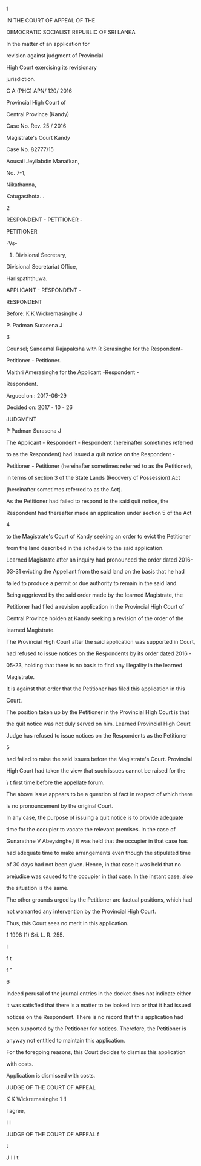 1

IN THE COURT OF APPEAL OF THE

DEMOCRATIC SOCIALIST REPUBLIC OF SRI LANKA

In the matter of an application for

revision against judgment of Provincial

High Court exercising its revisionary

jurisdiction.

C A (PHC) APN/ 120/ 2016

Provincial High Court of

Central Province (Kandy)

Case No. Rev. 25 / 2016

Magistrate's Court Kandy

Case No. 82777/15

Aousaii Jeyilabdin Manafkan,

No. 7-1,

Nikathanna,

Katugasthota. .

2

RESPONDENT - PETITIONER -

PETITIONER

-Vs-

1. Divisional Secretary,

Divisional Secretariat Office,

Harispaththuwa.

APPLICANT - RESPONDENT -

RESPONDENT

Before: K K Wickremasinghe J

P. Padman Surasena J

3

Counsel; Sandamal Rajapaksha with R Serasinghe for the Respondent-

Petitioner - Petitioner.

Maithri Amerasinghe for the Applicant -Respondent -

Respondent.

Argued on : 2017-06-29

Decided on: 2017 - 10 - 26

JUDGMENT

P Padman Surasena J

The Applicant - Respondent - Respondent (hereinafter sometimes referred

to as the Respondent) had issued a quit notice on the Respondent -

Petitioner - Petitioner (hereinafter sometimes referred to as the Petitioner),

in terms of section 3 of the State Lands (Recovery of Possession) Act

(hereinafter sometimes referred to as the Act).

As the Petitioner had failed to respond to the said quit notice, the

Respondent had thereafter made an application under section 5 of the Act

4

to the Magistrate's Court of Kandy seeking an order to evict the Petitioner

from the land described in the schedule to the said application.

Learned Magistrate after an inquiry had pronounced the order dated 2016-

03-31 evicting the Appellant from the said land on the basis that he had

failed to produce a permit or due authority to remain in the said land.

Being aggrieved by the said order made by the learned Magistrate, the

Petitioner had filed a revision application in the Provincial High Court of

Central Province holden at Kandy seeking a revision of the order of the

learned Magistrate.

The Provincial High Court after the said application was supported in Court,

had refused to issue notices on the Respondents by its order dated 2016 -

05-23, holding that there is no basis to find any illegality in the learned

Magistrate.

It is against that order that the Petitioner has filed this application in this

Court.

The position taken up by the Petitioner in the Provincial High Court is that

the quit notice was not duly served on him. Learned Provincial High Court

Judge has refused to issue notices on the Respondents as the Petitioner

5

had failed to raise the said issues before the Magistrate's Court. Provincial

High Court had taken the view that such issues cannot be raised for the

\ t first time before the appellate forum.

The above issue appears to be a question of fact in respect of which there

is no pronouncement by the original Court.

In any case, the purpose of issuing a quit notice is to provide adequate

time for the occupier to vacate the relevant premises. In the case of

Gunarathne V Abeysinghe,l it was held that the occupier in that case has

had adequate time to make arrangements even though the stipulated time

of 30 days had not been given. Hence, in that case it was held that no

prejudice was caused to the occupier in that case. In the instant case, also

the situation is the same.

The other grounds urged by the Petitioner are factual positions, which had

not warranted any intervention by the Provincial High Court.

Thus, this Court sees no merit in this application.

1 1998 (1) Sri. L. R. 255.

I

f t

f "

6

Indeed perusal of the journal entries in the docket does not indicate either

it was satisfied that there is a matter to be looked into or that it had issued

notices on the Respondent. There is no record that this application had

been supported by the Petitioner for notices. Therefore, the Petitioner is

anyway not entitled to maintain this application.

For the foregoing reasons, this Court decides to dismiss this application

with costs.

Application is dismissed with costs.

JUDGE OF THE COURT OF APPEAL

K K Wickremasinghe 1 !I

I agree,

I I

JUDGE OF THE COURT OF APPEAL f

t

J I I t
